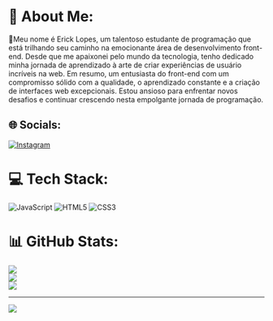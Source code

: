 # 💫 About Me:
🔭Meu nome é Erick Lopes, um talentoso estudante de programação que está trilhando
seu caminho na emocionante área de desenvolvimento front-end.
Desde que me apaixonei pelo mundo da tecnologia, tenho dedicado minha jornada de
aprendizado à arte de criar experiências de usuário incríveis na web.
Em resumo, um entusiasta do front-end com um compromisso sólido com a qualidade,
o aprendizado constante e a criação de interfaces web excepcionais. Estou ansioso para
enfrentar novos desafios e continuar crescendo nesta empolgante jornada de programação.


## 🌐 Socials:
[![Instagram](https://img.shields.io/badge/Instagram-%23E4405F.svg?logo=Instagram&logoColor=white)](https://instagram.com/erick_lopes12) 

# 💻 Tech Stack:
![JavaScript](https://img.shields.io/badge/javascript-%23323330.svg?style=for-the-badge&logo=javascript&logoColor=%23F7DF1E) ![HTML5](https://img.shields.io/badge/html5-%23E34F26.svg?style=for-the-badge&logo=html5&logoColor=white) ![CSS3](https://img.shields.io/badge/css3-%231572B6.svg?style=for-the-badge&logo=css3&logoColor=white)
# 📊 GitHub Stats:
![](https://github-readme-stats.vercel.app/api?username=DevErickLopes&theme=tokyonight&hide_border=false&include_all_commits=false&count_private=false)<br/>
![](https://github-readme-streak-stats.herokuapp.com/?user=DevErickLopes&theme=tokyonight&hide_border=false)<br/>
![](https://github-readme-stats.vercel.app/api/top-langs/?username=DevErickLopes&theme=tokyonight&hide_border=false&include_all_commits=false&count_private=false&layout=compact)

---
<a href="https://visitcount.itsvg.in">
  <img src="https://visitcount.itsvg.in/api?id=DevErickLopes&label=Profile%20Views&color=3&icon=5&pretty=true" />
</a>

